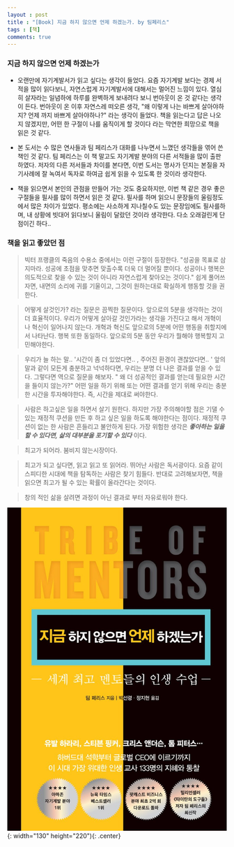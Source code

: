 ```yaml
---
layout : post
title : "[Book] 지금 하지 않으면 언제 하겠는가. by 팀페리스"
tags : [책]
comments: true
---
```


### 지금 하지 않으면 언제 하겠는가
- 오랜만에 자기계발서가 읽고 싶다는 생각이 들었다. 요즘 자기계발 보다는 경제 서적을 많이 읽다보니, 자연스럽게 자기계발서에 대해서는 멀어진 느낌이 있다. 열심히 살자라는 일념하에 하루를 완벽하게 보내려다 보니 번아웃이 온 것 같다는 생각이 든다. 번아웃이 온 이후 자연스레 떠오른 생각, "왜 이렇게 나는 바쁘게 살아야하지? 언제 까지 바쁘게 살아야하나?" 라는 생각이 들었다. 책을 읽는다고 답은 나오지 않겠지만, 어떤 한 구절이 나를 움직이게 할 것이다 라는 막연한 희망으로 책을 읽은 것 같다.

- 본 도서는 수 많은 연사들과 팀 페리스가 대화를 나누면서 느꼈던 생각들을 엮어 쓴 책인 것 같다. 팀 페리스는 이 책 말고도 자기계발 분야의 다른 서적들을 많이 출판하였다. 저자의 다른 저서들과 차이를 본다면, 이번 도서는 명사가 던지는 본질을 자기사례에 잘 녹여서 독자로 하여금 쉽게 읽을 수 있도록 한 것이라 생각한다.

- 책을 읽으면서 본인의 관점을 만들어 가는 것도 중요하지만, 이번 책 같은 경우 좋은 구절들을 필사를 많이 하면서 읽은 것 같다. 필사를 하며 읽으니 문장들의 울림정도에서 많은 차이가 있었다. 평소에는 사소하게 지나칠수도 있는 문장임에도 필사를하며, 내 상황에 빗대어 읽다보니 울림이 달랐던 것이라 생각한다. 다소 오래걸린게 단점이긴 하다..

### 책을 읽고 좋았던 점

> 빅터 프랭클의 죽음의 수용소 중에서는 이런 구절이 등장한다. "성공을 목표로 삼지마라. 성공에 초점을 맞추면 맞출수록 더욱 더 멀어질 뿐이다. 성공이나 행복은 의도적으로 찾을 수 있는 것이 아니라 자연스럽게 찾아오는 것이다." 쉽게 풀어쓰자면, 내면의 소리에 귀를 기울이고, 그것이 원하는대로 확실하게 행동할 것을 권한다.

>  어떻게 살것인가? 라는 질문은 끔찍한 질문이다. 앞으로의 5분을 생각하는 것이 더 효율적이다. 우리가 어떻게 살아갈 것인가라는 생각을 가진다고 해서 개혁이나 혁신이 일어나지 않는다. 개혁과 혁신도 앞으로의 5분에 어떤 행동을 취할지에서 나타난다. 행복 또한 동일하다. 앞으로의 5분 동안 우리가 뭘해야 행복할지 고민해야한다.

> 우리가 늘 하는 말.. '시간이 좀 더 있었다면.. , 주어진 환경이 괜찮았다면.. ' 앞의 말과 같이 모든게 충분하고 넉넉하다면, 우리는 분명 더 나은 결과를 얻을 수 있다. 그렇다면 역으로 질문을 해보자. " 왜 더 성공적인 결과를 얻는데 필요한 시간을 들이지 않는가?"  어떤 일을 하기 위해 또는 어떤 결과를 얻기 위해 우리는 충분한 시간을 투자해야한다. 즉, 시간을 제대로 써야한다.

> 사람은 하고싶은 일을 하면서 살기 원한다. 하지만 가장 주의해야할 점은 기댈 수 있는 재정적 쿠션을 만든 후 하고 싶은 일을 하도록 해야한다는 점이다. 재정적 쿠션이 없는 한 사람은 흔들리고 불안하게 된다. 가장 위험한 생각은  ***좋아하는 일을 할 수 있다면, 삶의 대부분을 포기할 수 있다***  이다. 

> 최고가 되어라. 붐비지 않는시장이다.

> 최고가 되고 싶다면, 읽고 읽고 또 읽어라. 뛰어난 사람은 독서광이다. 요즘 같이 스피디한 시대에 책을 탐독하는 사람은 찾기 힘들다. 반대로 고려해보자면, 책을 읽으면 최고가 될 수 있는 확률이 올라간다는 것이다.

> 창의 적인 삶을 살려면 과정이 아닌 결과로 부터 자유로워야 한다.

![지금하지 않으면 언제 하겠는가](../images/book-4.jpg){: width="130" height="220"){: .center}
